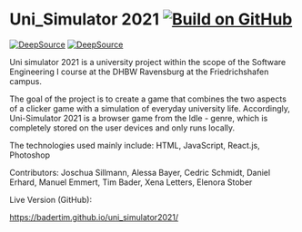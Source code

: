 # Uni_Simulator 2021 [![Build on GitHub](https://github.com/BaderTim/uni_simulator2021/actions/workflows/publish.yml/badge.svg?branch=main)](https://github.com/BaderTim/uni_simulator2021/actions/workflows/publish.yml)
[![DeepSource](https://deepsource.io/gh/daniel11609/uni_simulator2021.svg/?label=active+issues&show_trend=true&token=jQLXGMOn8jGODE-Paf760L9P)](https://deepsource.io/gh/daniel11609/uni_simulator2021/?ref=repository-badge) [![DeepSource](https://deepsource.io/gh/daniel11609/uni_simulator2021.svg/?label=resolved+issues&show_trend=true&token=jQLXGMOn8jGODE-Paf760L9P)](https://deepsource.io/gh/daniel11609/uni_simulator2021/?ref=repository-badge)

Uni simulator 2021 is a university project within the scope of the Software Engineering I course at the DHBW Ravensburg at the Friedrichshafen campus.

The goal of the project is to create a game that combines the two aspects of a clicker game with a simulation of everyday university life.
Accordingly, Uni-Simulator 2021 is a browser game from the Idle - genre, which is completely stored on the user devices and only runs locally.

The technologies used mainly include: 
HTML, JavaScript, React.js, Photoshop

Contributors:
Joschua Sillmann, Alessa Bayer, Cedric Schmidt, Daniel Erhard, Manuel Emmert, Tim Bader, Xena Letters, Elenora Stober 


Live Version (GitHub):


https://badertim.github.io/uni_simulator2021/
